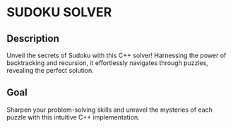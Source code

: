 # SUDOKU SOLVER

## Description
Unveil the secrets of Sudoku with this C++ solver!
Harnessing the power of backtracking and recursion, it effortlessly navigates through puzzles, revealing the perfect solution.

## Goal
Sharpen your problem-solving skills and unravel the mysteries of each puzzle with this intuitive C++ implementation.
